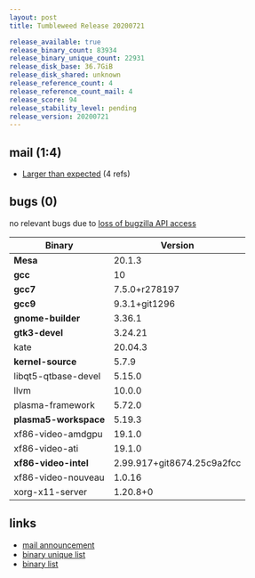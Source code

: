 ```yaml
---
layout: post
title: Tumbleweed Release 20200721

release_available: true
release_binary_count: 83934
release_binary_unique_count: 22931
release_disk_base: 36.7GiB
release_disk_shared: unknown
release_reference_count: 4
release_reference_count_mail: 4
release_score: 94
release_stability_level: pending
release_version: 20200721
---
```


## mail (1:4)

- [Larger than expected](https://lists.opensuse.org/opensuse-factory/2020-07/msg00394.html) (4 refs)

## bugs (0)

<!--more-->

no relevant bugs due to [loss of bugzilla API access](https://bugzilla.opensuse.org/show_bug.cgi?id=1157722)

Binary | Version
--- | ---
**Mesa** | 20.1.3
**gcc** | 10
**gcc7** | 7.5.0+r278197
**gcc9** | 9.3.1+git1296
**gnome-builder** | 3.36.1
**gtk3-devel** | 3.24.21
kate | 20.04.3
**kernel-source** | 5.7.9
libqt5-qtbase-devel | 5.15.0
llvm | 10.0.0
plasma-framework | 5.72.0
**plasma5-workspace** | 5.19.3
xf86-video-amdgpu | 19.1.0
xf86-video-ati | 19.1.0
**xf86-video-intel** | 2.99.917+git8674.25c9a2fcc
xf86-video-nouveau | 1.0.16
xorg-x11-server | 1.20.8+0

## links

- [mail announcement](https://lists.opensuse.org/opensuse-factory/2020-07/msg00393.html)
- [binary unique list](http://download.opensuse.org/history/20200721/rpm.unique.list)
- [binary list](http://download.opensuse.org/history/20200721/rpm.list)
